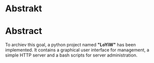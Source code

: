# Abstrakt


# Abstract


To archiev this goal, a python project named **"LoYiW"** has been implemented. It contains a graphical user interface for management, a simple HTTP server and a bash scripts for server administration.
